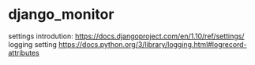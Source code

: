 # django_monitor
settings introdution:
https://docs.djangoproject.com/en/1.10/ref/settings/
logging setting
https://docs.python.org/3/library/logging.html#logrecord-attributes
